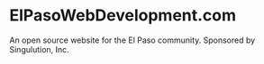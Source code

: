 # ElPasoWebDevelopment.com

An open source website for the El Paso community. Sponsored by Singulution, Inc.
